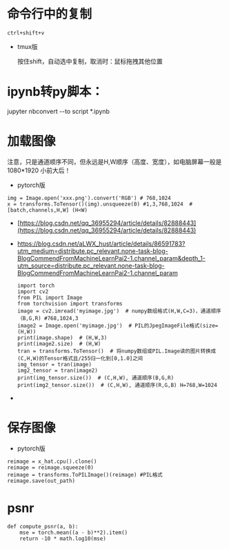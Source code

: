 # 命令行中的复制

```
ctrl+shift+v
```

- tmux版

  按住shift，自动选中复制，取消时：鼠标拖拽其他位置

  

# ipynb转py脚本：

jupyter nbconvert --to script *.ipynb



# 加载图像

注意，只是通道顺序不同，但永远是H,W顺序（高度、宽度），如电脑屏幕一般是1080*1920 小前大后！

- pytorch版

```
img = Image.open('xxx.png').convert('RGB') # 768,1024
x = transforms.ToTensor()(img).unsqueeze(0) #1,3,768,1024  #[batch,channels,H,W] (H<W)
```

- [https://blog.csdn.net/qq_36955294/article/details/82888443](https://blog.csdn.net/qq_36955294/article/details/82888443)

- https://blog.csdn.net/aLWX_hust/article/details/86591783?utm_medium=distribute.pc_relevant.none-task-blog-BlogCommendFromMachineLearnPai2-1.channel_param&depth_1-utm_source=distribute.pc_relevant.none-task-blog-BlogCommendFromMachineLearnPai2-1.channel_param

  ```
  import torch
  import cv2  
  from PIL import Image
  from torchvision import transforms
  image = cv2.imread('myimage.jpg')  # numpy数组格式(H,W,C=3)，通道顺序（B,G,R) #768,1024,3
  image2 = Image.open('myimage.jpg')  # PIL的JpegImageFile格式(size=(H,W))
  print(image.shape)  # (H,W,3)
  print(image2.size)  # (H,W)
  tran = transforms.ToTensor()  # 将numpy数组或PIL.Image读的图片转换成(C,H,W)的Tensor格式且/255归一化到[0,1.0]之间
  img_tensor = tran(image)
  img2_tensor = tran(image2)
  print(img_tensor.size())  # (C,H,W), 通道顺序(B,G,R)
  print(img2_tensor.size())  # (C,H,W), 通道顺序(R,G,B) H=768,W=1024
  ```

- 

# 保存图像

- pytorch版

```
reimage = x_hat.cpu().clone()
reimage = reimage.squeeze(0)
reimage = transforms.ToPILImage()(reimage) #PIL格式
reimage.save(out_path)
```



# psnr

```
def compute_psnr(a, b):
    mse = torch.mean((a - b)**2).item()
    return -10 * math.log10(mse)
```